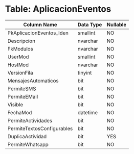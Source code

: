 # Table: AplicacionEventos

| Column Name | Data Type | Nullable |
|-------------|-----------|----------|
| PkAplicacionEventos_Iden | smallint | NO |
| Descripcion | nvarchar | NO |
| FkModulos | nvarchar | NO |
| UserMod | smallint | NO |
| HostMod | nvarchar | NO |
| VersionFila | tinyint | NO |
| MensajesAutomaticos | bit | NO |
| PermiteSMS | bit | NO |
| PermiteEMail | bit | NO |
| Visible | bit | NO |
| FechaMod | datetime | NO |
| PermiteActividades | bit | NO |
| PermiteTextosConfigurables | bit | NO |
| DuplicaActividad | bit | YES |
| PermiteWhatsapp | bit | NO |
